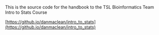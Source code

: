 This is the source code for the handbook to the TSL Bioinformatics Team Intro to Stats Course

[https://github.io/danmaclean/intro_to_stats](https://github.io/danmaclean/intro_to_stats)
